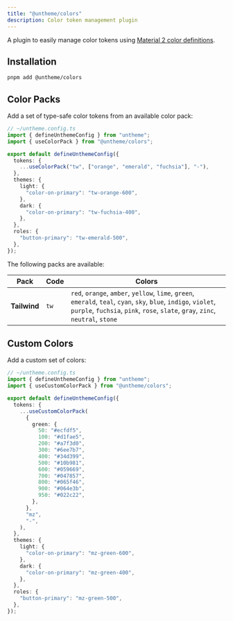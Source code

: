 ```yaml
---
title: "@untheme/colors"
description: Color token management plugin
---
```


A plugin to easily manage color tokens using [Material 2 color definitions](https://m2.material.io/design/color/the-color-system.html#color-usage-and-palettes).

## Installation

```sh
pnpm add @untheme/colors
```

## Color Packs

Add a set of type-safe color tokens from an available color pack:

```ts
// ~/untheme.config.ts
import { defineUnthemeConfig } from "untheme";
import { useColorPack } from "@untheme/colors";

export default defineUnthemeConfig({
  tokens: {
    ...useColorPack("tw", ["orange", "emerald", "fuchsia"], "-"),
  },
  themes: {
    light: {
      "color-on-primary": "tw-orange-600",
    },
    dark: {
      "color-on-primary": "tw-fuchsia-400",
    },
  },
  roles: {
    "button-primary": "tw-emerald-500",
  },
});
```

The following packs are available:

| Pack         | Code | Colors                                                                                                                                                                                              |
| ------------ | ---- | --------------------------------------------------------------------------------------------------------------------------------------------------------------------------------------------------- |
| **Tailwind** | `tw` | `red`, `orange`, `amber`, `yellow`, `lime`, `green`, `emerald`, `teal`, `cyan`, `sky`, `blue`, `indigo`, `violet`, `purple`, `fuchsia`, `pink`, `rose`, `slate`, `gray`, `zinc`, `neutral`, `stone` |

## Custom Colors

Add a custom set of colors:

```ts
// ~/untheme.config.ts
import { defineUnthemeConfig } from "untheme";
import { useCustomColorPack } from "@untheme/colors";

export default defineUnthemeConfig({
  tokens: {
    ...useCustomColorPack(
      {
        green: {
          50: "#ecfdf5",
          100: "#d1fae5",
          200: "#a7f3d0",
          300: "#6ee7b7",
          400: "#34d399",
          500: "#10b981",
          600: "#059669",
          700: "#047857",
          800: "#065f46",
          900: "#064e3b",
          950: "#022c22",
        },
      },
      "mz",
      "-",
    ),
  },
  themes: {
    light: {
      "color-on-primary": "mz-green-600",
    },
    dark: {
      "color-on-primary": "mz-green-400",
    },
  },
  roles: {
    "button-primary": "mz-green-500",
  },
});
```
